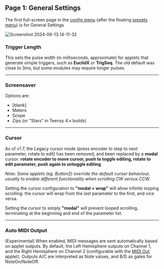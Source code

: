 ## Page 1: General Settings

The first full-screen page in the [config menu](Hemisphere-Config) (after the floating [presets menu](Hemisphere-Presets)) is for General Settings

![Screenshot 2024-06-13 14-11-32](https://github.com/djphazer/O_C-Phazerville/assets/109086194/34eed3aa-3307-4734-90d4-a6e65442d4af)

### Trigger Length
This sets the pulse width (in milliseconds, approximate) for applets that generate simple triggers, such as **EuclidX** or **TrigSeq**. The old default was close to 3ms, but some modules may require longer pulses.

***

### Screensaver
Options are:
* [blank]
* Meters
* Scope
* Zips (or "Stars" in Teensy 4.x builds)

***

### Cursor
As of v1.7, the Legacy cursor mode (press encoder to step to next parameter, rotate to edit) has been removed, and been replaced by a **modal** cursor: **rotate encoder to move cursor, push to toggle editing, rotate to edit parameter, push again to untoggle editing**

_Note: Some applets (eg. Button2) override the default cursor behaviour, usually to enable different functionality when scrolling CW versus CCW._

Setting the cursor configuration to **"modal + wrap"** will allow infinite looping scrolling: the cursor will wrap from the last parameter to the first, and vice versa.

Setting the cursor to simply **"modal"** will prevent looped scrolling, terminating at the beginning and end of the parameter list.

***

### Auto MIDI Output
(Experimental) When enabled, MIDI messages are sent automatically based on applet outputs. By default, the Left Hemisphere outputs on Channel 1, and the Right Hemisphere on Channel 2 (configurable with the [MIDI Out](MIDI-Out) applet). Outputs A/C are interpreted as Note values, and B/D as gates for NoteOn/NoteOff.
